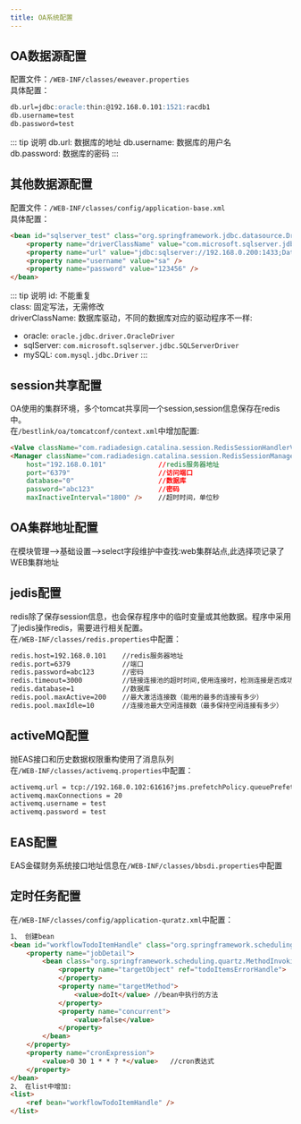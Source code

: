 ```yaml
---
title: OA系统配置
---
```



## OA数据源配置
配置文件：<code>/WEB-INF/classes/eweaver.properties</code>   
具体配置：
```markdown
db.url=jdbc:oracle:thin:@192.168.0.101:1521:racdb1
db.username=test
db.password=test
```
::: tip 说明
db.url: 数据库的地址
db.username: 数据库的用户名  
db.password: 数据库的密码
:::

## 其他数据源配置
配置文件：<code>/WEB-INF/classes/config/application-base.xml</code>  
具体配置：  
```markdown
<bean id="sqlserver_test" class="org.springframework.jdbc.datasource.DriverManagerDataSource">
    <property name="driverClassName" value="com.microsoft.sqlserver.jdbc.SQLServerDriver" />
    <property name="url" value="jdbc:sqlserver://192.168.0.200:1433;DatabaseName=test" />
    <property name="username" value="sa" />
    <property name="password" value="123456" />
</bean>
```
::: tip 说明
id: 不能重复  
class: 固定写法，无需修改  
driverClassName: 数据库驱动，不同的数据库对应的驱动程序不一样:  
  * oracle: <code>oracle.jdbc.driver.OracleDriver</code>
  * sqlServer: <code>com.microsoft.sqlserver.jdbc.SQLServerDriver</code>
  * mySQL: <code>com.mysql.jdbc.Driver</code>
:::

## session共享配置
OA使用的集群环境，多个tomcat共享同一个session,session信息保存在redis中。  
在<code>/bestlink/oa/tomcatconf/context.xml</code>中增加配置:
```markdown
<Valve className="com.radiadesign.catalina.session.RedisSessionHandlerValve"/>
<Manager className="com.radiadesign.catalina.session.RedisSessionManager" 
    host="192.168.0.101"             //redis服务器地址
    port="6379"                      //访问端口
    database="0"                     //数据库
    password="abc123"                //密码
    maxInactiveInterval="1800" />    //超时时间，单位秒
```

## OA集群地址配置
在模块管理-->基础设置-->select字段维护中查找:web集群站点,此选择项记录了WEB集群地址

## jedis配置
redis除了保存session信息，也会保存程序中的临时变量或其他数据。程序中采用了jedis操作redis，需要进行相关配置。  
在<code>/WEB-INF/classes/redis.properties</code>中配置：  
```markdown
redis.host=192.168.0.101    //redis服务器地址
redis.port=6379             //端口
redis.password=abc123       //密码
redis.timeout=3000          //链接连接池的超时时间,使用连接时，检测连接是否成功
redis.database=1            //数据库
redis.pool.maxActive=200    //最大激活连接数（能用的最多的连接有多少）
redis.pool.maxIdle=10       //连接池最大空闲连接数（最多保持空闲连接有多少）
```

## activeMQ配置
抛EAS接口和历史数据权限重构使用了消息队列   
在<code>/WEB-INF/classes/activemq.properties</code>中配置：  
```markdown
activemq.url = tcp://192.168.0.102:61616?jms.prefetchPolicy.queuePrefetch=1 //activemq地址
activemq.maxConnections = 20                                                //最大连接数
activemq.username = test                                                    //用户名
activemq.password = test                                                    //密码
```

## EAS配置
EAS金碟财务系统接口地址信息在<code>/WEB-INF/classes/bbsdi.properties</code>中配置

## 定时任务配置
在<code>/WEB-INF/classes/config/application-quratz.xml</code>中配置：  
```markdown
1、 创建bean
<bean id="workflowTodoItemHandle" class="org.springframework.scheduling.quartz.CronTriggerBean">
    <property name="jobDetail">
        <bean class="org.springframework.scheduling.quartz.MethodInvokingJobDetailFactoryBean">
            <property name="targetObject" ref="todoItemsErrorHandle">   //ref填写具体业务逻辑的bean
            </property>
            <property name="targetMethod">
                <value>doIt</value> //bean中执行的方法
            </property>
            <property name="concurrent">
                <value>false</value>
            </property>
        </bean>
    </property>
    <property name="cronExpression">
        <value>0 30 1 * * ? *</value>   //cron表达式
    </property>
</bean>
2、 在list中增加:  
<list>
    <ref bean="workflowTodoItemHandle" />
</list>
```
